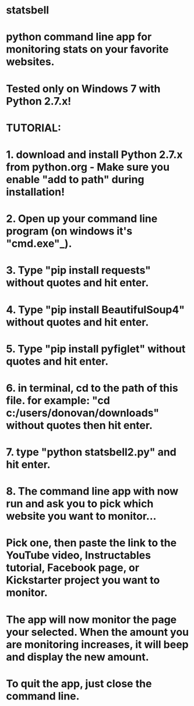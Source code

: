 # statsbell
# python command line app for monitoring stats on your favorite websites.
# Tested only on Windows 7 with Python 2.7.x!
# TUTORIAL:
# 1. download and install Python 2.7.x from python.org  - Make sure you enable "add to path" during installation!
# 2. Open up your command line program (on windows it's "cmd.exe"_).
# 3. Type "pip install requests" without quotes and hit enter.
# 4. Type "pip install BeautifulSoup4" without quotes and hit enter.
# 5. Type "pip install pyfiglet" without quotes and hit enter.
# 6. in terminal, cd to the path of this file. for example: "cd c:/users/donovan/downloads" without quotes then hit enter.
# 7. type "python statsbell2.py" and hit enter.
# 8. The command line app with now run and ask you to pick which website you want to monitor...
# Pick one, then paste the link to the YouTube video, Instructables tutorial, Facebook page, or Kickstarter project you want to monitor.
# The app will now monitor the page your selected. When the amount you are monitoring increases, it will beep and display the new amount.
# To quit the app, just close the command line.

